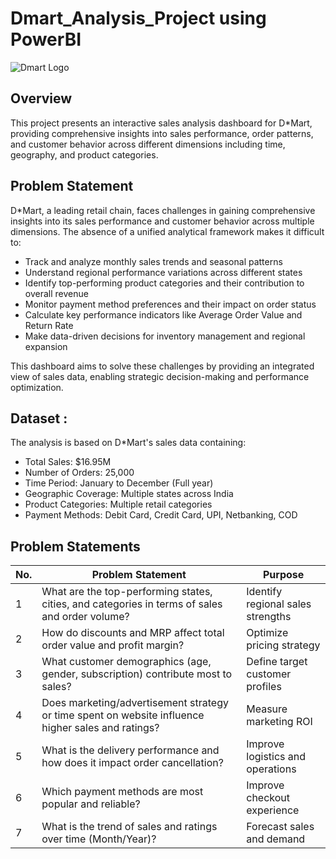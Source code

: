 # Dmart_Analysis_Project using PowerBI
![Dmart Logo](https://github.com/KumarBoste/PowerBi_Dmart_Analysis_Project/blob/main/Dmart%20Logo.png)
## Overview 
This project presents an interactive sales analysis dashboard for D*Mart, providing comprehensive insights into sales performance, order patterns, and customer behavior across different dimensions including time, geography, and product categories.

## Problem Statement
D*Mart, a leading retail chain, faces challenges in gaining comprehensive insights into its sales performance and customer behavior across multiple dimensions. The absence of a unified analytical framework makes it difficult to:
- Track and analyze monthly sales trends and seasonal patterns
- Understand regional performance variations across different states
- Identify top-performing product categories and their contribution to overall revenue
- Monitor payment method preferences and their impact on order status
- Calculate key performance indicators like Average Order Value and Return Rate
- Make data-driven decisions for inventory management and regional expansion


This dashboard aims to solve these challenges by providing an integrated view of sales data, enabling strategic decision-making and performance optimization.
## Dataset :
The analysis is based on D*Mart's sales data containing:
- Total Sales: $16.95M
- Number of Orders: 25,000
- Time Period: January to December (Full year)
- Geographic Coverage: Multiple states across India
- Product Categories: Multiple retail categories
- Payment Methods: Debit Card, Credit Card, UPI, Netbanking, COD

## Problem Statements
| No. | Problem Statement | Purpose |
|-----|-------------------|---------|
|1|What are the top-performing states, cities, and categories in terms of sales and order volume?|Identify regional sales strengths|
|2|How do discounts and MRP affect total order value and profit margin?|Optimize pricing strategy|
|3|What customer demographics (age, gender, subscription) contribute most to sales?|Define target customer profiles|
|4|Does marketing/advertisement strategy or time spent on website influence higher sales and ratings?|Measure marketing ROI|
|5|What is the delivery performance and how does it impact order cancellation?|Improve logistics and operations|
|6|Which payment methods are most popular and reliable?|Improve checkout experience|
|7|What is the trend of sales and ratings over time (Month/Year)?|Forecast sales and demand|
